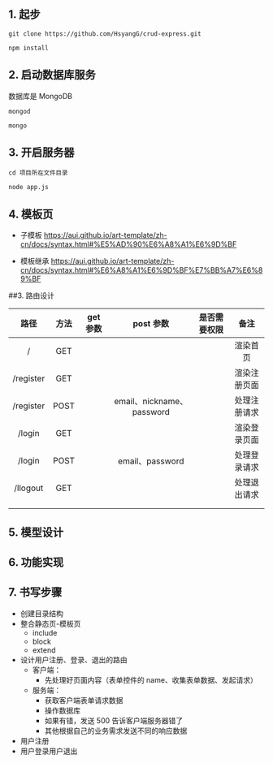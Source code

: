 ## 1. 起步

```shell
git clone https://github.com/HsyangG/crud-express.git

npm install

```
## 2. 启动数据库服务
数据库是 MongoDB
```shell
mongod

mongo
```
## 3. 开启服务器
```shell
cd 项目所在文件目录

node app.js
```



## 4. 模板页

- 子模板 https://aui.github.io/art-template/zh-cn/docs/syntax.html#%E5%AD%90%E6%A8%A1%E6%9D%BF

- 模板继承 https://aui.github.io/art-template/zh-cn/docs/syntax.html#%E6%A8%A1%E6%9D%BF%E7%BB%A7%E6%89%BF

##3. 路由设计

|   路径    | 方法 | get 参数 |         post 参数         | 是否需要权限 |     备注     |
| :-------: | :--: | :------: | :-----------------------: | :----------: | :----------: |
|     /     | GET  |          |                           |              |   渲染首页   |
| /register | GET  |          |                           |              | 渲染注册页面 |
| /register | POST |          | email、nickname、password |              | 处理注册请求 |
|  /login   | GET  |          |                           |              | 渲染登录页面 |
|  /login   | POST |          |      email、password      |              | 处理登录请求 |
| /llogout  | GET  |          |                           |              | 处理退出请求 |
|           |      |          |                           |              |              |
|           |      |          |                           |              |              |

## 5. 模型设计

## 6. 功能实现

## 7. 书写步骤

- 创建目录结构
- 整合静态页-模板页
  + include
  + block
  + extend
- 设计用户注册、登录、退出的路由
  + 客户端：
    * 先处理好页面内容（表单控件的 name、收集表单数据、发起请求）
  + 服务端：
    * 获取客户端表单请求数据
    * 操作数据库
    * 如果有错，发送 500 告诉客户端服务器错了
    * 其他根据自己的业务需求发送不同的响应数据
- 用户注册
- 用户登录用户退出

